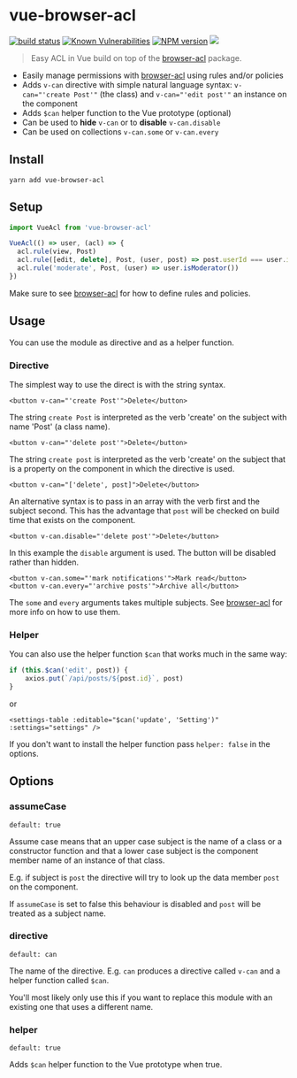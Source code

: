 # vue-browser-acl

[![build status](http://img.shields.io/travis/mblarsen/browser-acl.svg)](http://travis-ci.org/mblarsen/vue-browser-acl)
[![Known Vulnerabilities](https://snyk.io/test/github/mblarsen/vue-browser-acl/badge.svg)](https://snyk.io/test/github/mblarsen/vue-browser-acl)
[![NPM version](http://img.shields.io/npm/v/vue-browser-acl.svg)](https://www.npmjs.com/package/vue-browser-acl/) [![](https://img.shields.io/npm/dm/vue-browser-acl.svg)](https://www.npmjs.com/package/vue-browser-acl/)

> Easy ACL in Vue build on top of the [browser-acl](https://github.com/mblarsen/browser-acl) package.

* Easily manage permissions with [browser-acl](https://github.com/mblarsen/browser-acl) using rules and/or policies
* Adds `v-can` directive with simple natural language syntax: `v-can="'create Post'"` (the class) and `v-can="'edit post'"` an instance on the component
* Adds `$can` helper function to the Vue prototype (optional)
* Can be used to **hide** `v-can` or to **disable** `v-can.disable`
* Can be used on collections `v-can.some` or `v-can.every`


## Install

```
yarn add vue-browser-acl
```

## Setup

```javascript
import VueAcl from 'vue-browser-acl'

VueAcl(() => user, (acl) => {
  acl.rule(view, Post)
  acl.rule([edit, delete], Post, (user, post) => post.userId === user.id)
  acl.rule('moderate', Post, (user) => user.isModerator())
})
```

Make sure to see [browser-acl](https://github.com/mblarsen/browser-acl) for how to define rules and policies.

## Usage

You can use the module as directive and as a helper function.

### Directive

The simplest way to use the direct is with the string syntax.

```vue
<button v-can="'create Post'">Delete</button>
```

The string `create Post` is interpreted as the verb 'create' on the subject with name 'Post' (a class name).

```vue
<button v-can="'delete post'">Delete</button>
```

The string `create post` is interpreted as the verb 'create' on the subject that is a property on the component
in which the directive is used.

```vue
<button v-can="['delete', post]">Delete</button>
```

An alternative syntax is to pass in an array with the verb first and the subject second. This has the advantage
that `post` will be checked on build time that exists on the component.

```vue
<button v-can.disable="'delete post'">Delete</button>
```

In this example the `disable` argument is used. The button will be disabled rather than hidden.

```vue
<button v-can.some="'mark notifications'">Mark read</button>
<button v-can.every="'archive posts'">Archive all</button>
```

The `some` and `every` arguments takes multiple subjects. See [browser-acl](https://github.com/mblarsen/browser-acl) for more info
on how to use them.

### Helper

You can also use the helper function `$can` that works much in the same way:

```javascript
if (this.$can('edit', post)) {
    axios.put(`/api/posts/${post.id}`, post)
}
```

or

```vue
<settings-table :editable="$can('update', 'Setting')" :settings="settings" />
```

If you don't want to install the helper function pass `helper: false` in the options.

## Options

### assumeCase
`default: true`

Assume case means that an upper case subject is the name of a class or a constructor function and that a lower case subject
is the component member name of an instance of that class.

E.g. if subject is `post` the directive will try to look up the data member `post` on the component.

If `assumeCase` is set to false this behaviour is disabled and `post` will be treated as a subject name.

### directive
`default: can`

The name of the directive. E.g. `can` produces a directive called `v-can` and a helper function called `$can`.

You'll most likely only use this if you want to replace this module with an existing one that uses a different name.

### helper
`default: true`

Adds `$can` helper function to the Vue prototype when true.

